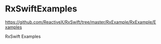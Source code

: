 # RxSwiftExamples
https://github.com/ReactiveX/RxSwift/tree/master/RxExample/RxExample/Examples

RxSwift Examples
